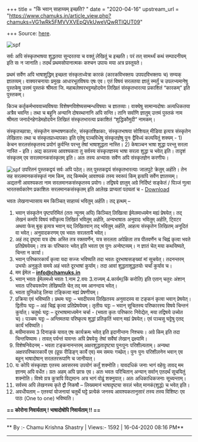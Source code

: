+++
title = "किं भवान् साहाय्यम् इच्छति? "
date = "2020-04-16"
upstream_url = "https://www.chamuks.in/article_view.php?chamuks=VG1wRk5FMVVXVEpQVkUweVQwRTlQUT09"

+++
Source: [here](https://www.chamuks.in/article_view.php?chamuks=VG1wRk5FMVVXVEpQVkUweVQwRTlQUT09).



![spf](article_img/CHAMU-1587048406chamu_ks_article1.jpg)

सर्वः अपि संस्कृतभाषया शुद्धतया सुन्दरतया च वक्तुं लेखितुं च इच्छति। परं
तत् सामर्थ्यं कथं सम्पादनीयम् इति सः न जानाति। तदर्थं प्रथमसोपानात्मकः
कश्चन उपायः मया अत्र प्रस्तूयते।  
  
प्रथमं सर्वेण अपि भाषाशुद्धिम् इच्छता संस्कृताध्येत्रा कारकं
(कारकविभक्तयः उपपदविभक्तयः च) सम्यक् ज्ञातव्यम्। वाक्यरचनायाः प्रमुखः
आधारभूतविषयः एषः एव। एतं विषयं सरलतया ज्ञातुं स्मर्तुं च उपलभ्यमानेषु
पुस्तकेषु उत्तमं पुस्तकं श्रीमता जि. महाबलेश्वरभट्टमहोदयेन लिखितं
संस्कृतभारत्या प्रकाशितं “कारकम्” इति पुस्तकम्।  
  
किञ्च कर्तृकर्मभाववाच्यविषयाः विशेषणविशेष्यसम्बन्धविषयाः च ज्ञातव्याः।
वाक्येषु सामान्यदोषाः अत्यधिकतया अत्रैव भवन्ति। तथा च बहूनि अन्यानि
दोषस्थानानि अपि सन्ति। तानि सर्वाणि ज्ञातुम् उत्तमं पुस्तकं नाम श्रीमता
जनार्दनहेगडेमहोदयेन लिखितं संस्कृतभारत्या प्रकाशितं “शुद्धिकौमुदी”
नामकम्।  
  
संस्कृतच्छात्राः, संस्कृतेन सम्भाषणकर्तारः, संस्कृतशिक्षकाः,
संस्कृतभाषया सोशियल् मीडिया इत्यत्र संस्कृतेन लेखितारः तथा च
संस्कृतप्राध्यापकाः इति एतेषु पञ्चविधेषु संस्कृतज्ञेषु पुनः द्वैविध्यं
कल्पयितुं शक्यम् - 1) केचन सरलसंस्कृतस्य प्रयोगं कुर्वन्ति परन्तु तेषां
भाषाशुद्धता नास्ति। 2) केषाञ्चन भाषा शुद्धा परन्तु सरला नास्ति - इति।
अद्य कालस्य आवश्यकता तु सर्वस्य संस्कृतज्ञस्य भाषा सरला शुद्धा च भवेत्
इति। तादृशं संस्कृतम् एव सरलमानकसंस्कृतम् इति। अतः तस्य अभ्यासः सर्वेण
अपि संस्कृतज्ञेन करणीयः।  
  
![spf](article_img/CHAMUKS-1587048406CHAMU-1587048406chamu_ks_article1.jpg)
उपरितनं पुस्तकद्वयं सर्वः अपि पठेत्। तत् पुस्तकद्वयं संस्कृतभारत्याः
जालपुटे क्रेतुम् अर्हति। तेन सह सरलमानकसंस्कृतं नाम किम्, तद् किमर्थम्
आवश्यकं तस्य स्वरूपं किम् इत्य़पि सर्वेण ज्ञातव्यम्। अद्यतनी आवश्यकता नाम
सरलमानकसंस्कृतस्य प्रयोगः। तद्विषये ज्ञातुम् अग्रे निर्दिष्टं सङ्केतं /
पिञ्जं णुत्वा भारतसर्वकारेण प्रकाशितः सरलमानकसंस्कृतम् इति आलेखः
प्राप्यतां पठ्यतां च - [Download](Simple_Standard_Sanskrit.pdf)  
  
भवतः लेखनाभ्यासाय मम किञ्चित् साहाय्यं भवितुम् अर्हति। तद् इत्थम् –  
  
1. भवान् संस्कृतेन पृष्टपरिमितं (ततः न्यूनम् अपि) किञ्चित् लिखित्वा
ईमेलमाध्यमेन मह्यं प्रेषयेत्। तद् लेखनं कमपि विषयं स्वीकृत्य लिखितं
भवितुम् अर्हति, अन्यभाषातः अनुवादः भवितुम् अर्हति, ट्विटर अथवा फेस् बुक्
इत्यत्र भवान् यद् लिखितवान् तद् भवितुम् अर्हति, आहत्य संस्कृतेन लिखितम्
अनूदितं वा भवेत्। अनुवादकरणम् एव भवतः सरलतायै भवेत्।  
2. अहं तद् दृष्ट्वा यत्र दोषः अस्ति तत्र रक्तवर्णेन, यत्र सरलता
अपेक्षिता तत्र पीतवर्णेन च चिह्नं कृत्वा भवते प्रतिप्रेषयेयम्। तत्र कः
परिष्कारः भवेत् इति भवता एव पुनः अन्वेष्टव्यम्। न ज्ञातं चेत् मया
कथयिष्यते, चिन्ता न कार्या।  
3. भवान् परिष्कारकार्यं कृत्वा यदा सज्जः भविष्यति तदा भवतः
दूरभाषासङ्ख्यां मां सूचयेत्। तदनन्तरम् उभयोः अनुकूले समये अहं भवते
दूरभाषां कुर्याम्। तदा आवां शुद्धताशुद्धतयोः चर्चां कुर्याव च।  
4. मम ईमेल – **info@chamuks.in**  
5. भवान् भवतः ईमेलमध्ये भवतः 1.नाम 2.वयः 3.राज्यम् 4.कार्यम्(किं करोति)
इति एतान् चतुरः अंशान् भवतः परिचयरूपेण लेखिष्यति चेत् तद् मम आनन्दाय
भवेत्।  
6. भवता य़ुनिकोड् लिप्या टङ्कित्वा मह्यं प्रेषणीयम्।  
7. प्रक्रिया एवं भविष्यति। प्रथमः घट्टः – भवदीयस्य लिखितस्य अनुवादस्य वा
टङ्कनं कृत्वा भवान् प्रेषयेत्। द्वितीयः घट्टः – अहं चिह्नं कृत्वा
प्रतिप्रेषयेयम्। तृतीयः घट्टः – भवान् सूचितस्य परिष्कारस्य विषये चिन्तनं
कुर्यात्। चतुर्थः घट्टः – दूरभाषामाध्यमेन चर्चा - (भवता कृतः परिष्कारः
निवेद्येत, मया तद्विषये उच्येत च)। पञ्चमः घट्टः – अन्तिमतया परिष्कृत्य
शुद्धां प्रतिकृतिं भवान् मह्यं प्रेषयेत्। एवं पञ्चसु घट्टेषु एतद् कार्यं
भविष्यति।  
8. मयीमासस्य 3 दिनाङ्कं यावत् एषः कार्यक्रमः भवेत् इति इदानीन्तनः
निश्चयः। अग्रे किम् इति तदा चिन्तयिष्यामः। तावत् पर्यन्तं यावन्तः अपि
प्रेषयेयुः तेषां सर्वेषां लेखान् द्रक्ष्यामि।  
9. विशेषनिवेदनम् - भवता टङ्कनानन्तरम् अक्षरशुद्धतादृष्ट्या पुनःपुनः
परिशील्यताम्। अन्यथा अक्षरपरिष्कारकार्ये एव (प्रूफ रीडिङ्ग् कार्ये एव)
मम समयः गच्छेत्। पुनः पुनः परिशीलनेन भवान् एव बहून् भाषादोषान्
सरलतररूपाणि च जानीयात्।  
10. यः कोपि संस्कृतज्ञः एतस्य अवसरस्य उपयोगं कर्तुं शक्नोति। यावदधिकं
जनाः भागं वहेयुः तावद् मम ज्ञानम् अपि वर्धेत। य़तः अहम् अपि छात्रः एव।
अतः भवतः परिचितान् अन्यान् सर्वान् एतदर्थं सूचयितुं शक्नोति। विश्वे य़त्र
कुत्रापि विद्यमानः अत्र भागं वोढुं शक्नुयात्। अतः अधिकाधिकजनाः
सूच्यन्ताम्।  
11. सर्वस्य अपि लेखनस्य कृते द्वौ निकषौ – लिख्यमानं भाषादृष्ट्या सरलं
भवेत् मानकं(शुद्धं) च भवेत् इति।  
12. अवधीयताम् – एतस्यां योजनायां चतुर्थे घट्टे प्रत्येकं जनस्य
आवश्यकतानुसारं तस्य तस्य विशिष्टः एव पाठः (One to one) भविष्यति।  

**== कोरोना निवार्यताम् ! भाषादोषोपि निवार्यताम् !! ==**

------------------------------------------------------------------------

** By :- Chamu Krishna Shastry \| Views:- 1592 \| 16-04-2020 08:16
PM**  

------------------------------------------------------------------------


